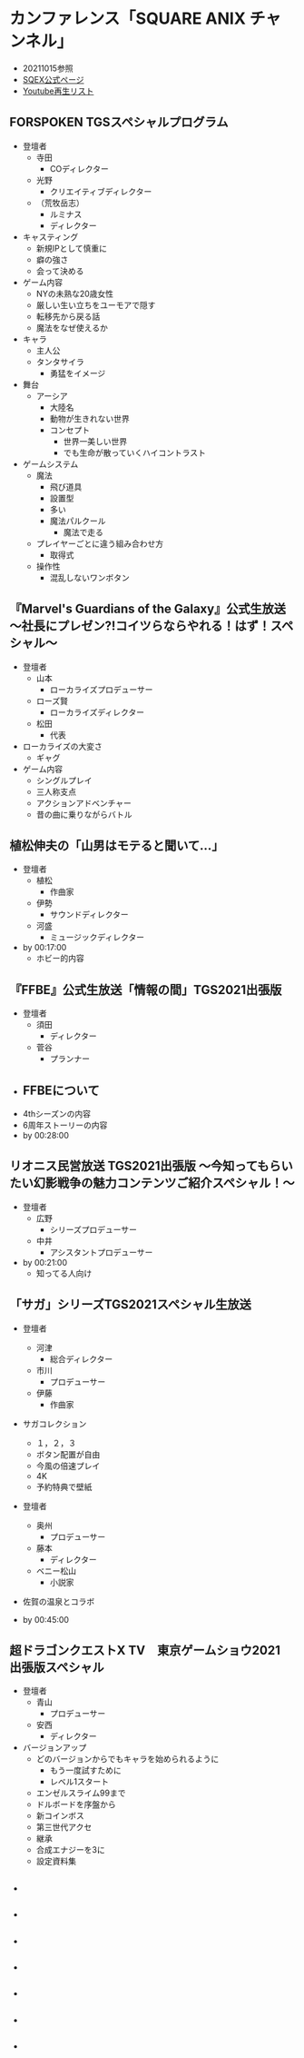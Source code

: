 
# カンファレンス「SQUARE ANIX チャンネル」
- 20211015参照
- [SQEX公式ページ](https://www.jp.square-enix.com/tgs21/stream/)
- [Youtube再生リスト](https://www.youtube.com/watch?v=ByekraXMMFk&list=PLsHA74V3bmZ6V4p8ouh2HUGuAv_Q0ASsb)

## FORSPOKEN TGSスペシャルプログラム
- 登壇者
    - 寺田
        - COディレクター
    - 光野
        - クリエイティブディレクター
    - （荒牧岳志）
        - ルミナス
        - ディレクター
- キャスティング
    - 新規IPとして慎重に
    - 癖の強さ
    - 会って決める
- ゲーム内容
    - NYの未熟な20歳女性
    - 厳しい生い立ちをユーモアで隠す
    - 転移先から戻る話
    - 魔法をなぜ使えるか
- キャラ
    - 主人公
    - タンタサイラ
        - 勇猛をイメージ
- 舞台
    - アーシア
        - 大陸名
        - 動物が生きれない世界
        - コンセプト
            - 世界一美しい世界
            - でも生命が散っていくハイコントラスト
- ゲームシステム
    - 魔法
        - 飛び道具
        - 設置型
        - 多い
        - 魔法パルクール
            - 魔法で走る
    - プレイヤーごとに違う組み合わせ方
        - 取得式
    - 操作性
        - 混乱しないワンボタン

## 『Marvel's Guardians of the Galaxy』公式生放送 ～社長にプレゼン?!コイツらならやれる！はず！スペシャル～
- 登壇者
    - 山本
        - ローカライズプロデューサー
    - ローズ賢
        - ローカライズディレクター
    - 松田 
        - 代表
- ローカライズの大変さ
    - ギャグ
- ゲーム内容
    - シングルプレイ
    - 三人称支点
    - アクションアドベンチャー 
    - 昔の曲に乗りながらバトル

## 植松伸夫の「山男はモテると聞いて…」
- 登壇者
    - 植松
        - 作曲家
    - 伊勢
        - サウンドディレクター
    - 河盛
        - ミュージックディレクター
- by 00:17:00
    - ホビー的内容

## 『FFBE』公式生放送「情報の間」TGS2021出張版
- 登壇者
    - 須田
        - ディレクター
    - 菅谷
        - プランナー
- FFBEについて
    - 
- 4thシーズンの内容
- 6周年ストーリーの内容
- by 00:28:00

## リオニス民営放送 TGS2021出張版 ～今知ってもらいたい幻影戦争の魅力コンテンツご紹介スペシャル！～
- 登壇者
    - 広野
        - シリーズプロデューサー
    - 中井
        - アシスタントプロデューサー
- by 00:21:00
    - 知ってる人向け

## 「サガ」シリーズTGS2021スペシャル生放送
- 登壇者
    - 河津
        - 総合ディレクター
    - 市川
        - プロデューサー
    - 伊藤
        - 作曲家
- サガコレクション
    - １，２，３
    - ボタン配置が自由
    - 今風の倍速プレイ
    - 4K
    - 予約特典で壁紙

- 登壇者
    - 奥州
        - プロデューサー
    - 藤本
        - ディレクター
    - ベニー松山
        - 小説家
- 佐賀の温泉とコラボ
- by 00:45:00

## 超ドラゴンクエストX TV　東京ゲームショウ2021　出張版スペシャル
- 登壇者
    - 青山
        - プロデューサー
    - 安西
        - ディレクター
- バージョンアップ
    - どのバージョンからでもキャラを始められるように
        - もう一度試すために
        - レベル1スタート
    - エンゼルスライム99まで
    - ドルボードを序盤から
    - 新コインボス
    - 第三世代アクセ
    - 継承
    - 合成エナジーを3に
    - 設定資料集

## 
- 

## 
- 

## 
- 

## 
- 

## 
- 

## 
- 

## 
- 

